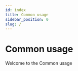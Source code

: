 ```yaml
---
id: index
title: Common usage
sidebar_position: 0
slug: /
---
```


# Common usage

Welcome to the Common usage